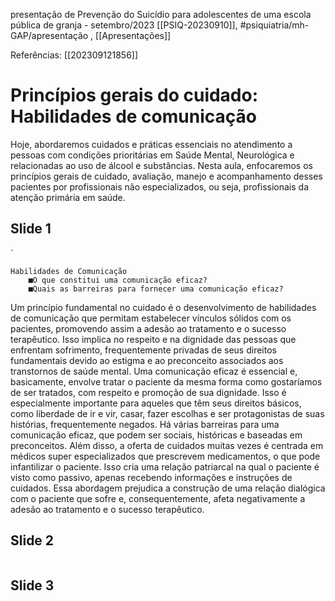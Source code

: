 presentação de Prevenção do Suicídio para adolescentes de uma escola pública de granja - setembro/2023
[[PSIQ-20230910]], #psiquiatria/mh-GAP/apresentação , [[Apresentações]] 

Referências: [[202309121856]]

# Princípios gerais do cuidado: Habilidades de comunicação

Hoje, abordaremos cuidados e práticas essenciais no atendimento a pessoas com condições prioritárias em Saúde Mental, Neurológica e relacionadas ao uso de álcool e substâncias. Nesta aula, enfocaremos os princípios gerais de cuidado, avaliação, manejo e acompanhamento desses pacientes por profissionais não especializados, ou seja, profissionais da atenção primária em saúde.
## Slide 1
`
```
Habilidades de Comunicação
	■O que constitui uma comunicação eficaz?
	■Quais as barreiras para fornecer uma comunicação eficaz?
```
Um princípio fundamental no cuidado é o desenvolvimento de habilidades de comunicação que permitam estabelecer vínculos sólidos com os pacientes, promovendo assim a adesão ao tratamento e o sucesso terapêutico. Isso implica no respeito e na dignidade das pessoas que enfrentam sofrimento, frequentemente privadas de seus direitos fundamentais devido ao estigma e ao preconceito associados aos transtornos de saúde mental.
Uma comunicação eficaz é essencial e, basicamente, envolve tratar o paciente da mesma forma como gostaríamos de ser tratados, com respeito e promoção de sua dignidade. Isso é especialmente importante para aqueles que têm seus direitos básicos, como liberdade de ir e vir, casar, fazer escolhas e ser protagonistas de suas histórias, frequentemente negados.
Há várias barreiras para uma comunicação eficaz, que podem ser sociais, históricas e baseadas em preconceitos. Além disso, a oferta de cuidados muitas vezes é centrada em médicos super especializados que prescrevem medicamentos, o que pode infantilizar o paciente. Isso cria uma relação patriarcal na qual o paciente é visto como passivo, apenas recebendo informações e instruções de cuidados. Essa abordagem prejudica a construção de uma relação dialógica com o paciente que sofre e, consequentemente, afeta negativamente a adesão ao tratamento e o sucesso terapêutico.
## Slide 2
```

```


## Slide 3
```

```
